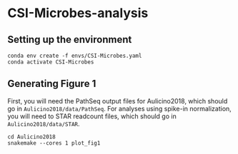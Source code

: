 # CSI-Microbes-analysis

## Setting up the environment

```
conda env create -f envs/CSI-Microbes.yaml
conda activate CSI-Microbes
```

## Generating Figure 1

First, you will need the PathSeq output files for Aulicino2018, which should go in `Aulicino2018/data/PathSeq`. For analyses using spike-in normalization, you will need to STAR readcount files, which should go in `Aulicino2018/data/STAR`.

```
cd Aulicino2018
snakemake --cores 1 plot_fig1
```
